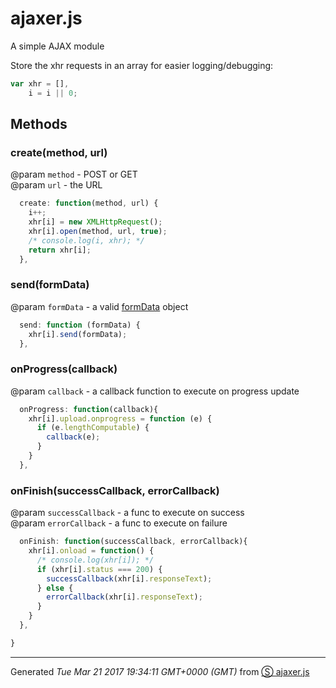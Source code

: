 # ajaxer.js
A simple AJAX module

Store the xhr requests in an array for easier logging/debugging:
```js
var xhr = [],
    i = i || 0;
```
## Methods

### create(method, url)
@param `method` - POST or GET  
@param `url` - the URL  
```js
  create: function(method, url) {
    i++;
    xhr[i] = new XMLHttpRequest();
    xhr[i].open(method, url, true);
    /* console.log(i, xhr); */
    return xhr[i];
  },

```
### send(formData)
@param `formData` - a valid [formData](https://developer.mozilla.org/en/docs/Web/API/FormData) object  
```js
  send: function (formData) {
    xhr[i].send(formData);
  },

```
### onProgress(callback)
@param `callback` - a callback function to execute on progress update  
```js
  onProgress: function(callback){
    xhr[i].upload.onprogress = function (e) {
      if (e.lengthComputable) {
        callback(e);
      }
    }
  },

```
### onFinish(successCallback, errorCallback)
@param `successCallback` - a func to execute on success  
@param `errorCallback` - a func to execute on failure  
```js
  onFinish: function(successCallback, errorCallback){
    xhr[i].onload = function() {
      /* console.log(xhr[i]); */
      if (xhr[i].status === 200) {
        successCallback(xhr[i].responseText);
      } else {
        errorCallback(xhr[i].responseText);
      }
    }
  },

}
```
------------------------
Generated _Tue Mar 21 2017 19:34:11 GMT+0000 (GMT)_ from [&#x24C8; ajaxer.js](ajaxer.js "View in source")

